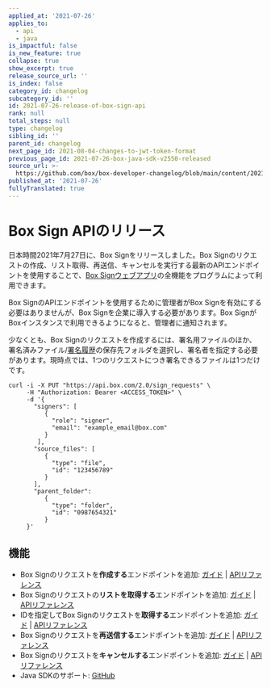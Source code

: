 ```yaml
---
applied_at: '2021-07-26'
applies_to:
  - api
  - java
is_impactful: false
is_new_feature: true
collapse: true
show_excerpt: true
release_source_url: ''
is_index: false
category_id: changelog
subcategory_id: ''
id: 2021-07-26-release-of-box-sign-api
rank: null
total_steps: null
type: changelog
sibling_id: ''
parent_id: changelog
next_page_id: 2021-08-04-changes-to-jwt-token-format
previous_page_id: 2021-07-26-box-java-sdk-v2550-released
source_url: >-
  https://github.com/box/box-developer-changelog/blob/main/content/2021/07-26-release-of-box-sign-api.md
published_at: '2021-07-26'
fullyTranslated: true
---
```

# Box Sign APIのリリース

日本時間2021年7月27日に、Box Signをリリースしました。Box Signのリクエストの作成、リスト取得、再送信、キャンセルを実行する最新のAPIエンドポイントを使用することで、[Box Signウェブアプリ][webapp]の全機能をプログラムによって利用できます。

Box SignのAPIエンドポイントを使用するために管理者がBox Signを有効にする必要はありませんが、Box Signを企業に導入する必要があります。Box SignがBoxインスタンスで利用できるようになると、管理者に通知されます。

<!-- more -->

少なくとも、Box Signのリクエストを作成するには、署名用ファイルのほか、署名済みファイル/[署名履歴][log]の保存先フォルダを選択し、署名者を指定する必要があります。現時点では、1つのリクエストにつき署名できるファイルは1つだけです。

```curl
curl -i -X PUT "https://api.box.com/2.0/sign_requests" \
     -H "Authorization: Bearer <ACCESS_TOKEN>" \
     -d '{
       "signers": [
          {    
            "role": "signer",
            "email": "example_email@box.com"
          }
        ],
       "source_files": [
          {
            "type": "file",
            "id": "123456789"
          }
       ],
       "parent_folder": 
          {
            "type": "folder",
            "id": "0987654321"
          }
     }'
```

## 機能

* Box Signのリクエストを**作成する**エンドポイントを追加: [ガイド][c] \| [APIリファレンス][c_ref]
* Box Signのリクエストの**リストを取得する**エンドポイントを追加: [ガイド][l] \| [APIリファレンス][l_ref]
* IDを指定してBox Signのリクエストを**取得する**エンドポイントを追加: [ガイド][g] \| [APIリファレンス][g_ref]
* Box Signのリクエストを**再送信する**エンドポイントを追加: [ガイド][r] \| [APIリファレンス][r_ref]
* Box Signのリクエストを**キャンセルする**エンドポイントを追加: [ガイド][ca] \| [APIリファレンス][ca_ref]
* Java SDKのサポート: [GitHub][gh]

[webapp]: https://support.box.com/hc/en-us/articles/4404086827411-Introducing-Box-Sign

[log]: https://support.box.com/hc/en-us/articles/4404095202579-Viewing-the-signing-log

[c]: g://box-sign/create-sign-request

[c_ref]: e:///post-sign-requests

[l]: g://box-sign/list-sign-requests/#all

[l_ref]: e://get-sign-requests

[g]: g://box-sign/list-sign-requests/#by-id

[g_ref]: e://get-sign-requests-id

[r]: g://box-sign/resend-sign-request

[r_ref]: e://post-sign-requests-id-resend

[ca]: g://box-sign/cancel-sign-request

[ca_ref]: e://post-sign-requests-id-cancel

[gh]: https://github.com/box/box-java-sdk/blob/main/doc/sign_requests.md
